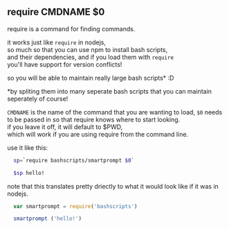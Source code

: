 ## require CMDNAME $0

require is a command for finding commands.

it works just like `require` in nodejs,  
so much so that you can use npm to install bash scripts,  
and their dependencies, and if you load them with `require`  
you'll have support for version conflicts!

so you will be able to maintain really large bash scripts\* :D 

\*by spliting them into many seperate bash scripts that you can maintain seperately of course!

`CMDNAME` is the name of the command that you are wanting to load, 
`$0` needs to be passed in so that require knows where to start looking.  
if you leave it off, it will default to $PWD,  
which will work if you are using require from the command line.


use it like this:

``` bash
  sp=`require bashscripts/smartprompt $0`

  $sp hello!
```

note that this translates pretty driectly to what it would look like if it was in nodejs.

``` js
  var smartprompt = require('bashscripts')

  smartprompt ('hello!')
```